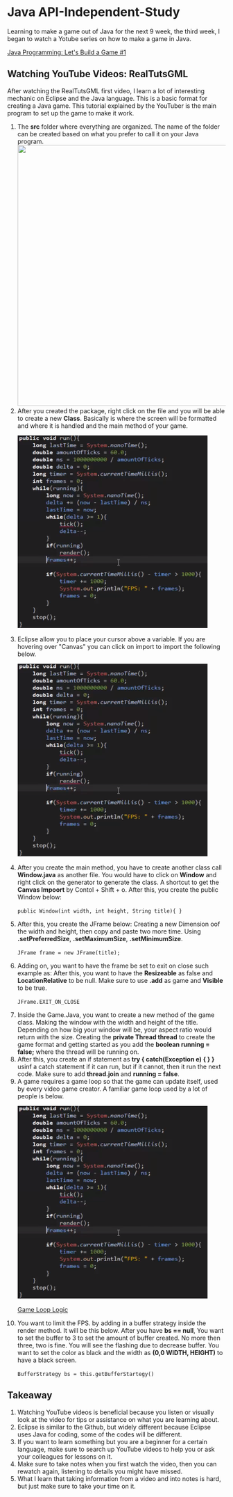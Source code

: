 <h1>Java API-Independent-Study</h1>
<p>Learning to make a game out of Java for the next 9 week, the third week, I began to watch a Yotube series on how to make a game in Java.</p>
<a href = "https://www.youtube.com/watch?time_continue=1228&v=1gir2R7G9ws">Java Programming: Let's Build a Game #1</a><br>

<h2>Watching YouTube Videos: RealTutsGML</h2>

<p>After watching the RealTutsGML first video, I learn a lot of interesting mechanic on Eclipse and the Java language. This is a basic format for creating a Java game. This tutorial explained by the YouTuber is the main program to set up the game to make it work.</p>

<ol>

<li>The <b>src</b> folder where everything are organized. The name of the folder can be created based on what you prefer to call it on your Java program.</li>

<img src="/api-independent-study/images/entry#3/vid-1-after-right-clicking-to-create-new-class.jpg" style="width:500px;height:600px;">


<li>After you created the package, right click on the file and you will be able to create a new <b>Class</b>. Basically is where the screen will be formatted and where it is handled and the main method of your game.</li>

![Game_Loop](gameloop.jpg)



<li>Eclipse allow you to place your cursor above a variable. If you are hovering over "Canvas" you can click on import to import the following below.</li>

![Game_Loop](gameloop.jpg)


<li>After you create the main method, you have to create another class call <b>Window.java</b> as another file. You would have to click on <b>Window</b> and right click on the generator to generate the class. A shortcut to get the <b>Canvas Impoort</b> by Contol + Shift + o. After this, you create the public Window below:</li>

``public Window(int width, int height, String title){ }``




<li>After this, you create the JFrame below: Creating a new Dimension oof the width and height, then copy and paste two more time. Using <b>.setPreferredSize</b>, <b>.setMaximumSize</b>, <b>.setMinimumSize</b>.</li>

``JFrame frame = new JFrame(title);``




<li>Adding on, you want to have the frame be set to exit on close such example as: After this, you want to have the <b>Resizeable</b> as false and <b>LocationRelative</b> to be null. Make sure to use <b>.add</b> as game and <b>Visible</b> to be true.</li>

``JFrame.EXIT_ON_CLOSE``




<li>Inside the Game.Java, you want to create a new method of the game class. Making the window with the width and height of the title. Depending on how big your window will be, your aspect ratio would return with the size. Creating the <b>private Thread thread</b> to create the game format and getting started as you add the <b>boolean running = false;</b> where the thread will be running on.</li>




<li>After this, you create an if statement as <b> try { catch(Exception e) { } }</b> usinf a catch statement if it can run, but if it cannot, then it run the next code. Make sure to add <b>thread.join</b> and <b>running = false</b>.</li>




<li>A game requires a game loop so that the game can update itself, used by every video game creator. A familiar game loop used by a lot of people is below.</li>

![Game_Loop](image-gameloop.jpg)

<a href = "http://www.java-gaming.org/index.php?topic=24220.0">Game Loop Logic</a><br>


<li>You want to limit the FPS. by adding in a buffer strategy inside the render method. It will be this below. After you have <b>bs == null</b>, You want to set the buffer to 3 to set the amount of buffer created. No more then three, two is fine. You will see the flashing due to decrease buffer. You want to set the color as black and the width as <b>(0,0 WIDTH, HEIGHT)</b> to have a black screen.</li>

``BufferStrategy bs = this.getBufferStartegy()``


</ol>

<h2>Takeaway</h2>

<ol>

<li>Watching YouTube videos is beneficial because you listen or visually look at the video for tips or assistance on what you are learning about.</li>

<li>Eclipse is similar to the Github, but widely different because Eclipse uses Java for coding, some of the codes will be different.</li>

<li>If you want to learn something but you are a beginner for a certain language, make sure to search up YouTube videos to help you or ask your colleagues for lessons on it.</li>

<li>Make sure to take notes when you first watch the video, then you can rewatch again, listening to details you might have missed.</li>

<li>What I learn that taking information from a video and into notes is hard, but just make sure to take your time on it.</li>

</ol>